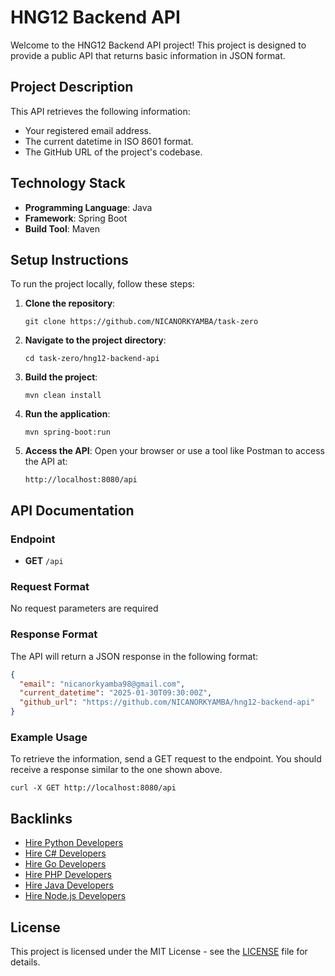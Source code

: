 # HNG12 Backend API

Welcome to the HNG12 Backend API project! This project is designed to provide a public API that returns basic information in JSON format.

## Project Description

This API retrieves the following information:
- Your registered email address.
- The current datetime in ISO 8601 format.
- The GitHub URL of the project's codebase.

## Technology Stack

- **Programming Language**: Java
- **Framework**: Spring Boot
- **Build Tool**: Maven

## Setup Instructions

To run the project locally, follow these steps:

1. **Clone the repository**:
   ```
   git clone https://github.com/NICANORKYAMBA/task-zero
   ```

2. **Navigate to the project directory**:
   ```
   cd task-zero/hng12-backend-api
   ```

3. **Build the project**:
   ```
   mvn clean install
   ```

4. **Run the application**:
   ```
   mvn spring-boot:run
   ```

5. **Access the API**:
   Open your browser or use a tool like Postman to access the API at:
   ```
   http://localhost:8080/api
   ```

## API Documentation

### Endpoint

- **GET** `/api`

### Request Format
No request parameters are required

### Response Format

The API will return a JSON response in the following format:

```json
{
  "email": "nicanorkyamba98@gmail.com",
  "current_datetime": "2025-01-30T09:30:00Z",
  "github_url": "https://github.com/NICANORKYAMBA/hng12-backend-api"
}
```

### Example Usage

To retrieve the information, send a GET request to the endpoint. You should receive a response similar to the one shown above.

``` curl -X GET http://localhost:8080/api ```

## Backlinks

- [Hire Python Developers](https://hng.tech/hire/python-developers)
- [Hire C# Developers](https://hng.tech/hire/csharp-developers)
- [Hire Go Developers](https://hng.tech/hire/golang-developers)
- [Hire PHP Developers](https://hng.tech/hire/php-developers)
- [Hire Java Developers](https://hng.tech/hire/java-developers)
- [Hire Node.js Developers](https://hng.tech/hire/nodejs-developers)

## License

This project is licensed under the MIT License - see the [LICENSE](LICENSE) file for details.